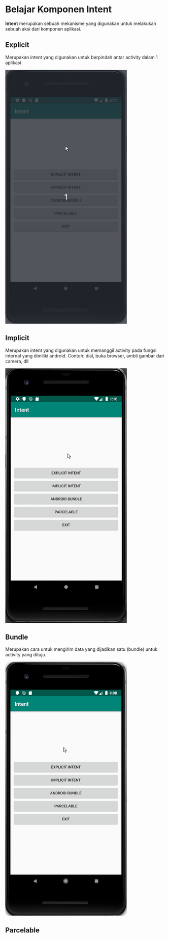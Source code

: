 # Belajar Komponen Intent
 **Intent** merupakan sebuah mekanisme yang digunakan untuk melakukan sebuah aksi dari komponen aplikasi.
 
## Explicit
Merupakan intent yang digunakan untuk berpindah antar activity dalam 1 aplikasi

![screen](https://github.com/sofiull/MyAsset/blob/master/2019-mobile04/Explicit.gif)
## Implicit
Merupakan intent yang digunakan untuk memanggil activity pada fungsi internal yang dimiliki android. Contoh: dial, buka browser, ambil gambar dari camera, dll

![screen](https://github.com/sofiull/MyAsset/blob/master/2019-mobile04/Implicit.gif)

## Bundle
Merupakan cara untuk mengirim data yang dijadikan satu (bundle) untuk activity yang dituju.

![screen](https://github.com/sofiull/MyAsset/blob/master/2019-mobile04/Bundle.gif)
## Parcelable


